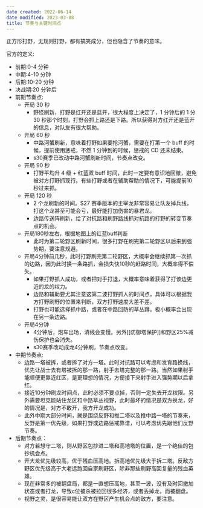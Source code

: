 ```yaml
---
date created: 2022-06-14
date modified: 2023-03-08
title: 节奏与关键时间点
---
```


正方形打野，无规则打野，都有搞笑成分，但也隐含了节奏的意味。

官方的定义:

- 前期:0-4 分钟
- 中期:4-10 分钟
- 后期:10-20 分钟
- 决战期:20 分钟后
- 前期节奏点:
	- 开局 30 秒
		- 野怪刷新，打野是红开还是蓝开，很大程度上决定了，1 分钟后的 1 分 30 秒那个时刻，打野会抓上路还是下路。所以获得对方红开还是蓝开的信息，对队友有很大帮助。
	- 开局 60 秒
		- 中路河蟹刷新，意味着打野如果要抢河蟹，需要在打第一个 buff 的时候，提前使用惩戒，不然 1 分钟到的时候，惩戒的 CD 还未结束。
		- s30赛季已改动中路河蟹刷新时间，节奏点改变。
	- 开局 90 秒
		- 打野平均升 4 级 + 红蓝双 buff 时间，此时一定要有意识地回撤，避免被对方打野抓现行。有些打野或者在辅助帮助的情况下，可能提前10秒过来抓。
	- 开局 120 秒
		- 2 个龙刷新的时间。S27 赛季版本的主宰龙非常容易让队友掉兵线，打这个龙甚至可能会亏，最好能打加伤害的暴君龙。
		- 边路传送阵刷新，给了对抗路和刷野路线抓对抗路的打野的转变节奏点的机会。
	- 开局180秒左右，根据地图上的红蓝buff判断
		- 此时为第二轮野区刷新时间，很多打野在刷完第二轮野区以后来到强势期，要注意规避。
	- 开局4分钟前几秒，此时打野刷完第二轮野区，大概率会继续抓第一次抓的边路，因为此时换一条路抓，会损失快10秒的赶路时间，大概率得不偿失。
		- 如果打野抓人成功，或者把对手打退，大概率意味着获得了打该边更近的龙的权力。
		- 边路和辅助要尤其注意这第二波打野抓人的时间点，具体可以根据我方打野刷野的位置来判断，双方打野速度大差不差。
		- 打野也可能选择抓中路，或者在中路回防的草丛蹲。极小概率会出现在另一条边路。
	- 开局4分钟
		- 4分钟后，炮车出场，清线会变慢。另外[[防御塔保护]]和野区25%减伤保护也会消失。
		- s30赛季改动成龙4分钟刷，节奏点改变。
- 中期节奏点:
	- 边路一塔被拆，或者拆了对方一塔。此时对抗路可以考虑和发育路换线，优先让战士去有塔被拆的那一路，射手去塔完整的那一路。当然如果射手能顺便更靠近红区，是更理想的情况，方便接下来射手进入强势期以后拿红。
	- 接近10分钟刷龙时间点，此时必须不要点掉，否则一定失去开龙权限。另外需要坦克能站住龙区和中路草丛视野，此时最坏的情况是双方换龙，好的情况是，对方不敢开，我方开龙成功。
	- 此外中期大部分时间，就是围绕反野和推二塔以及推中路一塔的节奏来，反野是第一优先级，如果打野或边路惩戒靠谱，可以考虑优先跟他们反野节奏。
- 后期节奏点：
	- 对方若想守二塔，则从野区包抄进二塔和高地塔的位置，是一个绝佳的包抄机会点。
	- 开大龙优先级较高，优于残血压高地。拆高地优先级大于拆二塔。反敌方野区优先级高于大老远跑回自家刷野区，除非那些刷野高回复量的残血英雄。
	- 现在非常多的被翻盘局，都是一直想压高地，甚至一波，没有及时回撤加状态或者打龙，导致c位被杀被拉回很多经济，或者丢掉龙，而被翻盘。
	- 视野之灵，是很容易能让双方在野区产生机会点的敌方，要注意。
